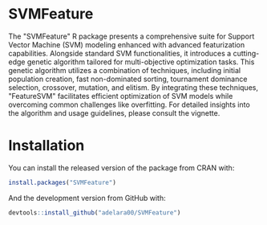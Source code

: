 # SVMFeature
The "SVMFeature" R package presents a comprehensive suite for Support Vector Machine (SVM) modeling enhanced with advanced featurization capabilities. Alongside standard SVM functionalities, it introduces a cutting-edge genetic algorithm tailored for multi-objective optimization tasks. This genetic algorithm utilizes a combination of techniques, including initial population creation, fast non-dominated sorting, tournament dominance selection, crossover, mutation, and elitism. By integrating these techniques, "FeatureSVM" facilitates efficient optimization of SVM models while overcoming common challenges like overfitting. For detailed insights into the algorithm and usage guidelines, please consult the vignette.

# Installation
You can install the released version of the package from CRAN with:
```R
install.packages("SVMFeature")
```
And the development version from GitHub with:
```R
devtools::install_github("adelara00/SVMFeature")
```
